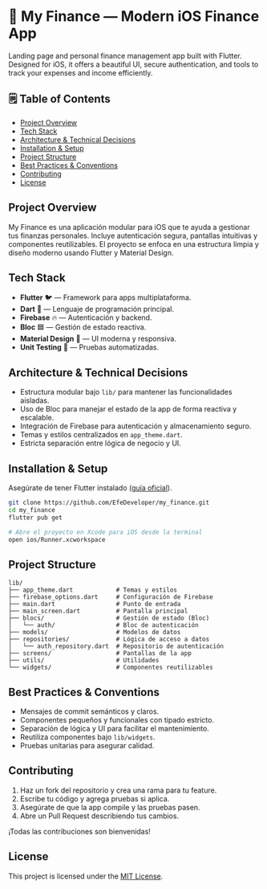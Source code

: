 # 💸 My Finance — Modern iOS Finance App

Landing page and personal finance management app built with Flutter. Designed for iOS, it offers a beautiful UI, secure authentication, and tools to track your expenses and income efficiently.

## 🗒️ Table of Contents
- [Project Overview](#project-overview)
- [Tech Stack](#tech-stack)
- [Architecture & Technical Decisions](#architecture--technical-decisions)
- [Installation & Setup](#installation--setup)
- [Project Structure](#project-structure)
- [Best Practices & Conventions](#best-practices--conventions)
- [Contributing](#contributing)
- [License](#license)

## Project Overview
My Finance es una aplicación modular para iOS que te ayuda a gestionar tus finanzas personales. Incluye autenticación segura, pantallas intuitivas y componentes reutilizables. El proyecto se enfoca en una estructura limpia y diseño moderno usando Flutter y Material Design.

## Tech Stack
- **Flutter** 🐦 — Framework para apps multiplataforma.
- **Dart** 💙 — Lenguaje de programación principal.
- **Firebase** 🔥 — Autenticación y backend.
- **Bloc** 🟦 — Gestión de estado reactiva.
- **Material Design** 🎨 — UI moderna y responsiva.
- **Unit Testing** 🧪 — Pruebas automatizadas.

## Architecture & Technical Decisions
- Estructura modular bajo `lib/` para mantener las funcionalidades aisladas.
- Uso de Bloc para manejar el estado de la app de forma reactiva y escalable.
- Integración de Firebase para autenticación y almacenamiento seguro.
- Temas y estilos centralizados en `app_theme.dart`.
- Estricta separación entre lógica de negocio y UI.

## Installation & Setup
Asegúrate de tener Flutter instalado ([guía oficial](https://docs.flutter.dev/get-started/install)).

```zsh
git clone https://github.com/EfeDeveloper/my_finance.git
cd my_finance
flutter pub get

# Abre el proyecto en Xcode para iOS desde la terminal
open ios/Runner.xcworkspace

```

## Project Structure
```
lib/
├── app_theme.dart            # Temas y estilos
├── firebase_options.dart     # Configuración de Firebase
├── main.dart                 # Punto de entrada
├── main_screen.dart          # Pantalla principal
├── blocs/                    # Gestión de estado (Bloc)
│   └── auth/                 # Bloc de autenticación
├── models/                   # Modelos de datos
├── repositories/             # Lógica de acceso a datos
│   └── auth_repository.dart  # Repositorio de autenticación
├── screens/                  # Pantallas de la app
├── utils/                    # Utilidades
└── widgets/                  # Componentes reutilizables
```

## Best Practices & Conventions
- Mensajes de commit semánticos y claros.
- Componentes pequeños y funcionales con tipado estricto.
- Separación de lógica y UI para facilitar el mantenimiento.
- Reutiliza componentes bajo `lib/widgets`.
- Pruebas unitarias para asegurar calidad.

## Contributing
1. Haz un fork del repositorio y crea una rama para tu feature.
2. Escribe tu código y agrega pruebas si aplica.
3. Asegúrate de que la app compile y las pruebas pasen.
4. Abre un Pull Request describiendo tus cambios.

¡Todas las contribuciones son bienvenidas!

## License
This project is licensed under the [MIT License](LICENSE).
